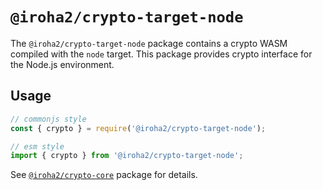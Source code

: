 # `@iroha2/crypto-target-node`

The `@iroha2/crypto-target-node` package contains a crypto WASM compiled with the `node` target.
This package provides crypto interface for the Node.js environment.

## Usage

```ts
// commonjs style
const { crypto } = require('@iroha2/crypto-target-node');

// esm style
import { crypto } from '@iroha2/crypto-target-node';
```

See [`@iroha2/crypto-core`](../core/) package for details.
